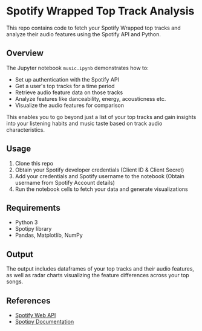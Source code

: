 # Spotify Wrapped Top Track Analysis

This repo contains code to fetch your Spotify Wrapped top tracks and analyze their audio features using the Spotify API and Python.

## Overview

The Jupyter notebook `music.ipynb` demonstrates how to:

- Set up authentication with the Spotify API
- Get a user's top tracks for a time period 
- Retrieve audio feature data on those tracks
- Analyze features like danceability, energy, acousticness etc.
- Visualize the audio features for comparison

This enables you to go beyond just a list of your top tracks and gain insights into your listening habits and music taste based on track audio characteristics.

## Usage

1. Clone this repo 
2. Obtain your Spotify developer credentials (Client ID & Client Secret)
3. Add your credentials and Spotify username to the notebook (Obtain username from Spotify Account details)
4. Run the notebook cells to fetch your data and generate visualizations

## Requirements

- Python 3
- Spotipy library 
- Pandas, Matplotlib, NumPy

## Output

The output includes dataframes of your top tracks and their audio features, as well as radar charts visualizing the feature differences across your top songs.

## References

- [Spotify Web API](https://developer.spotify.com/documentation/web-api/)
- [Spotipy Documentation](https://spotipy.readthedocs.io/)

